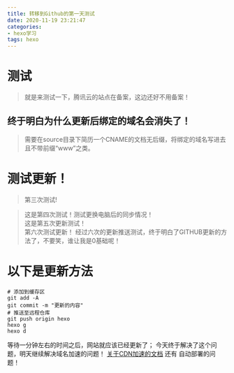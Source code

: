```yaml
---
title: 转移到Github的第一天测试
date: 2020-11-19 23:21:47
categories:
- hexo学习
tags: hexo
---
```

# 测试
>就是来测试一下，腾讯云的站点在备案，这边还好不用备案！

## 终于明白为什么更新后绑定的域名会消失了！
>需要在source目录下简历一个CNAME的文档无后缀，将绑定的域名写进去且不带前缀“www”之类。
# 测试更新！
> 第三次测试!  
<!-- more -->
> 这是第四次测试！测试更换电脑后的同步情况！  
> 这是第五次更新测试！  
> 第六次测试更新！
> 经过六次的更新推送测试，终于明白了GITHUB更新的方法了，不要笑，谁让我是0基础呢！
# 以下是更新方法
```
# 添加到缓存区
git add -A
git commit -m "更新的内容"
# 推送至远程仓库
git push origin hexo
hexo g
hexo d
```
等待一分钟左右的时间之后，网站就应该已经更新了；
今天终于解决了这个问题，明天继续解决域名加速的问题！
[关于CDN加速的文档](https://www.yunyoujun.cn/note/use-cdn-speed-up-site/)
还有 自动部署的问题！

